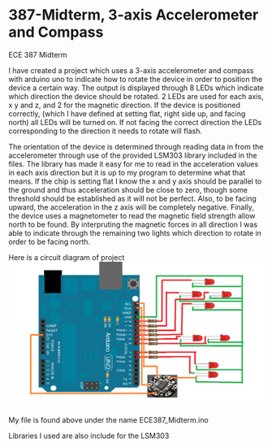 # 387-Midterm, 3-axis Accelerometer and Compass 
ECE 387 Midterm 

  I have created a project which uses a 3-axis accelerometer and compass with arduino uno to indicate how to rotate the device in order to position the device a certain way. The output is displayed through 8 LEDs which indicate which direction the device should be rotated. 2 LEDs are used for each axis, x y and z, and 2 for the magnetic direction. If the device is positioned correctly, (which I have defined at setting flat, right side up, and facing north) all LEDs will be turned on. If not facing the correct direction the LEDs corresponding to the direction it needs to rotate will flash. 
  
  The orientation of the device is determined through reading data in from the accelerometer through use of the provided LSM303 library included in the files. The library has made it easy for me to read in the acceleration values in each axis direction but it is up to my program to determine what that means. If the chip is setting flat I know the x and y axis should be parallel to the ground and thus acceleration should be close to zero, though some threshold should be established as it will not be perfect. Also, to be facing upward, the acceleration in the z axis will be completely negative. Finally, the device uses a magnetometer to read the magnetic field strength allow north to be found. By interpruting the magnetic forces in all direction I was able to indicate through the remaining two lights which direction to rotate in order to be facing north. 
  
Here is a circuit diagram of project
![alt tag](https://github.com/sulliv35/387-Midterm/blob/master/ece387Midterm1.png)

My file is found above under the name ECE387_Midterm.ino

Libraries I used are also include for the LSM303

